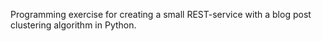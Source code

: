 Programming exercise for creating a small REST-service with a blog post clustering algorithm in Python. 
